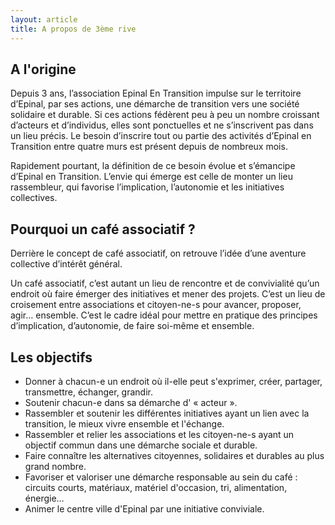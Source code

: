 ```yaml
---
layout: article
title: A propos de 3ème rive
---
```


## A l'origine

Depuis 3 ans, l’association Epinal En Transition impulse sur le territoire d’Epinal, par ses actions, une démarche de transition vers une société solidaire et durable. Si ces actions fédèrent peu à peu un nombre croissant d’acteurs et d’individus, elles sont ponctuelles et ne s’inscrivent pas dans un lieu précis. Le besoin d’inscrire tout ou partie des activités d’Epinal en Transition entre quatre murs est présent depuis de nombreux mois.

Rapidement pourtant, la définition de ce besoin évolue et s’émancipe d’Epinal en Transition. L’envie qui émerge est celle de monter un lieu rassembleur, qui favorise l’implication, l’autonomie et les initiatives collectives.

## Pourquoi un café associatif ?

Derrière le concept de café associatif, on retrouve l’idée d’une aventure collective d’intérêt général.

Un café associatif, c’est autant un lieu de rencontre et de convivialité qu’un endroit où faire émerger des initiatives et mener des projets. C’est un lieu de croisement entre associations et citoyen-ne-s pour avancer, proposer, agir… ensemble. C’est le cadre idéal pour mettre en pratique des principes d’implication, d’autonomie, de faire soi-même et ensemble.


## Les objectifs

- Donner à chacun-e un endroit où il-elle peut s'exprimer, créer, partager, transmettre, échanger, grandir.
- Soutenir chacun-e dans sa démarche d' « acteur ».
- Rassembler et soutenir les différentes initiatives ayant un lien avec la transition, le mieux vivre ensemble et l'échange.
- Rassembler et relier les associations et les citoyen-ne-s ayant un objectif commun dans une démarche sociale et durable.
- Faire connaître les alternatives citoyennes, solidaires et durables au plus grand nombre.
- Favoriser et valoriser une démarche responsable au sein du café : circuits courts, matériaux, matériel d'occasion, tri, alimentation, énergie…
- Animer le centre ville d'Epinal par une initiative conviviale.
